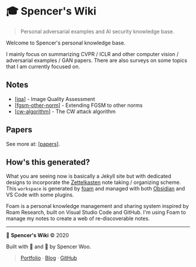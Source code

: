 <div class="github-only">
<h1>🎓 Spencer's Wiki</h1>
</div>

> Personal adversarial examples and AI security knowledge base.

Welcome to Spencer's personal knowledge base.

I mainly focus on summarizing CVPR / ICLR and other computer vision / adversarial examples / GAN papers. There are also surveys on some topics that I am currently focused on.

## Notes

- [[iqa]] - Image Quality Assessment
- [[fgsm-other-norm]] - Extending FGSM to other norms
- [[cw-algorithm]] - The CW attack algorithm

## Papers

See more at: [[papers]].

## How's this generated?

What you are seeing now is basically a Jekyll site but with dedicated designs to incorporate the [Zettelkasten](https://zettelkasten.de/posts/overview/) note taking / organizing scheme. This `workspace` is generated by [foam](https://github.com/foambubble/foam) and managed with both [Obsidian](https://obsidian.md/) and VS Code with some plugins.

Foam is a personal knowledge management and sharing system inspired by Roam Research, built on Visual Studio Code and GitHub. I'm using Foam to manage my notes to create a web of re-discoverable notes.

---

🥽 **Spencer's Wiki** © 2020

Built with 💙 and 🌟 by Spencer Woo.

> [Portfolio](https://spencerwoo.com/) · [Blog](https://blog.spencerwoo.com/) · [GitHub](https://github.com/spencerwooo)

[//begin]: # "Autogenerated link references for markdown compatibility"
[iqa]: iqa "Image Quality Assessment"
[fgsm-other-norm]: fgsm-other-norm "Extending FGSM to other norms"
[cw-algorithm]: cw-algorithm "The CW attack algorithm"
[papers]: papers "Papers"
[//end]: # "Autogenerated link references"
